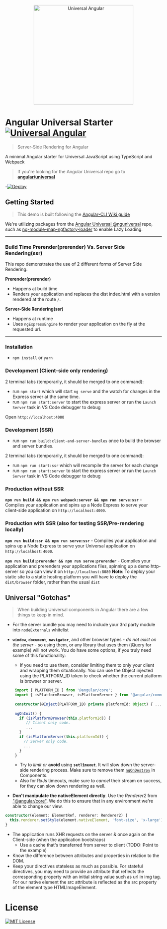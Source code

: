 <p align="center">
  <img src="https://cloud.githubusercontent.com/assets/1016365/10639063/138338bc-7806-11e5-8057-d34c75f3cafc.png" alt="Universal Angular" height="320"/>
</p>

# Angular Universal Starter [![Universal Angular](https://img.shields.io/badge/universal-angular2-brightgreen.svg?style=flat)](https://github.com/angular/universal)
> Server-Side Rendering for Angular

A minimal Angular starter for Universal JavaScript using TypeScript and Webpack

> If you're looking for the Angular Universal repo go to [**angular/universal**](https://github.com/angular/universal)  

-[![Deploy](https://www.herokucdn.com/deploy/button.svg)](https://heroku.com/deploy)

## Getting Started

> This demo is built following the [Angular-CLI Wiki guide](https://github.com/angular/angular-cli/wiki/stories-universal-rendering)

We're utilizing packages from the [Angular Universal @nguniversal](https://github.com/angular/universal) repo, such as [ng-module-map-ngfactory-loader](https://github.com/angular/universal/tree/master/modules/module-map-ngfactory-loader) to enable Lazy Loading.

---

### Build Time Prerender(prerender) Vs. Server Side Rendering(ssr)
This repo demonstrates the use of 2 different forms of Server Side Rendering.

**Prerender(prerender)** 
* Happens at build time
* Renders your application and replaces the dist index.html with a version rendered at the route `/`.

**Server-Side Rendering(ssr)**
* Happens at runtime
* Uses `ngExpressEngine` to render your application on the fly at the requested url.

---

### Installation
* `npm install` or `yarn`

### Development (Client-side only rendering)
2 terminal tabs (temporarily, it should be merged to one command):
* run `npm start` which will start `ng serve` and the watch for changes in the Express server at the same time.
* run `npm run start:server` to start the express server or run the `Launch Server` task in VS Code debugger to debug

Open `http://localhost:4000`

### Development (SSR)
* run `npm run build:client-and-server-bundles` once to build the browser and server bundles.

2 terminal tabs (temporarily, it should be merged to one command):
* run `npm run start:ssr` which will recompile the server for each change
* run `npm run start:server` to start the express server or run the `Launch Server` task in VS Code debugger to debug

### Production without SSR
**`npm run build && npm run webpack:server && npm run serve:ssr`** - Compiles your application and spins up a Node Express to serve your client-side application on `http://localhost:4000`.

### Production with SSR (also for testing SSR/Pre-rendering locally)
**`npm run build:ssr && npm run serve:ssr`** - Compiles your application and spins up a Node Express to serve your Universal application on `http://localhost:4000`.

**`npm run build:prerender && npm run serve:prerender`** - Compiles your application and prerenders your applications files, spinning up a demo http-server so you can view it on `http://localhost:8080`
**Note**: To deploy your static site to a static hosting platform you will have to deploy the `dist/browser` folder, rather than the usual `dist`


## Universal "Gotchas"

> When building Universal components in Angular there are a few things to keep in mind.

 - For the server bundle you may need to include your 3rd party module into `nodeExternals` whitelist

 - **`window`**, **`document`**, **`navigator`**, and other browser types - _do not exist on the server_ - so using them, or any library that uses them (jQuery for example) will not work. You do have some options, if you truly need some of this functionality:
    - If you need to use them, consider limiting them to only your client and wrapping them situationally. You can use the Object injected using the PLATFORM_ID token to check whether the current platform is browser or server. 
    
    ```typescript
     import { PLATFORM_ID } from '@angular/core';
     import { isPlatformBrowser, isPlatformServer } from '@angular/common';
     
     constructor(@Inject(PLATFORM_ID) private platformId: Object) { ... }
     
     ngOnInit() {
       if (isPlatformBrowser(this.platformId)) {
          // Client only code.
          ...
       }
       if (isPlatformServer(this.platformId)) {
         // Server only code.
         ...
       }
     }
    ```
    
     - Try to *limit or* **avoid** using **`setTimeout`**. It will slow down the server-side rendering process. Make sure to remove them [`ngOnDestroy`](https://angular.io/docs/ts/latest/api/core/index/OnDestroy-class.html) in Components.
   - Also for RxJs timeouts, make sure to _cancel_ their stream on success, for they can slow down rendering as well.
 - **Don't manipulate the nativeElement directly**. Use the _Renderer2_ from ["@angular/core"](https://angular.io/api/core/Renderer2). We do this to ensure that in any environment we're able to change our view.
```typescript
constructor(element: ElementRef, renderer: Renderer2) {
  this.renderer.setStyle(element.nativeElement, 'font-size', 'x-large');
}
```
 - The application runs XHR requests on the server & once again on the Client-side (when the application bootstraps)
    - Use a cache that's transferred from server to client (TODO: Point to the example)
 - Know the difference between attributes and properties in relation to the DOM.
 - Keep your directives stateless as much as possible. For stateful directives, you may need to provide an attribute that reflects the corresponding property with an initial string value such as url in img tag. For our native element the src attribute is reflected as the src property of the element type HTMLImageElement.

# License
[![MIT License](https://img.shields.io/badge/license-MIT-blue.svg?style=flat)](/LICENSE)
